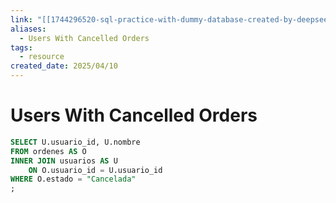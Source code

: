 ```yaml
---
link: "[[1744296520-sql-practice-with-dummy-database-created-by-deepseek|SQL Practice Deepseek]]"
aliases:
  - Users With Cancelled Orders
tags:
  - resource
created_date: 2025/04/10
---
```

# Users With Cancelled Orders
```SQL
SELECT U.usuario_id, U.nombre
FROM ordenes AS O
INNER JOIN usuarios AS U
	ON O.usuario_id = U.usuario_id
WHERE O.estado = "Cancelada"
;
```
